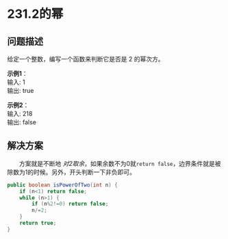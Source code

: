 # 231.2的幂

## **问题描述**  

给定一个整数，编写一个函数来判断它是否是 2 的幂次方。

**示例1**：  
输入: 1  
输出: true  

**示例2**：  
输入: 218  
输出: false

## **解决方案**

&emsp;&emsp;方案就是不断地 *对2取余*，如果余数不为0就`return false`，边界条件就是被除数为1的时候。另外，开头判断一下非负即可。

```java
public boolean isPowerOfTwo(int n) {
    if (n<1) return false;
    while (n>1) {
        if (n%2!=0) return false;
        n/=2;
    }
    return true;
}
```